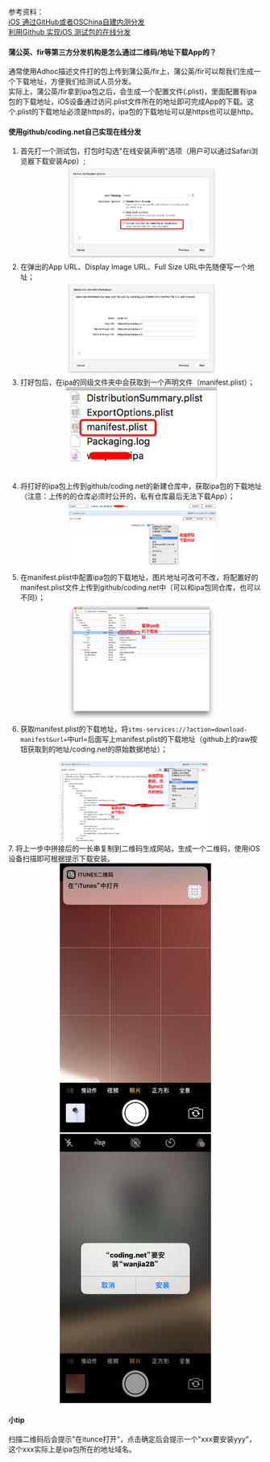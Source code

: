 参考资料：  
[iOS 通过GitHub或者OSChina自建内测分发](https://blog.csdn.net/a411360945/article/details/80026546)  
[利用Github 实现iOS 测试包的在线分发](https://www.jianshu.com/p/b885f14b00e2)  

#### 蒲公英、fir等第三方分发机构是怎么通过二维码/地址下载App的？   
通常使用Adhoc描述文件打的包上传到蒲公英/fir上，蒲公英/fir可以帮我们生成一个下载地址，方便我们给测试人员分发。  
实际上，蒲公英/fir拿到ipa包之后，会生成一个配置文件(.plist)，里面配置有ipa包的下载地址，iOS设备通过访问.plist文件所在的地址即可完成App的下载。这个.plist的下载地址必须是https的，ipa包的下载地址可以是https也可以是http。    

#### 使用github/coding.net自己实现在线分发

1. 首先打一个测试包，打包时勾选"在线安装声明"选项（用户可以通过Safari浏览器下载安装App）;  
	<div align="center">
	<img src="https://raw.githubusercontent.com/KiuShuo/imageSource/master/%E6%B5%8B%E8%AF%95%E5%8C%85%E5%88%86%E5%8F%91/%E6%B5%8B%E8%AF%95%E5%88%86%E5%8F%9100.png" width=300> 
	</div>
2. 在弹出的App URL、Display Image URL、Full Size URL中先随便写一个地址；  
	<div align="center">
	<img src="https://raw.githubusercontent.com/KiuShuo/imageSource/master/%E6%B5%8B%E8%AF%95%E5%8C%85%E5%88%86%E5%8F%91/%E6%B5%8B%E8%AF%95%E5%88%86%E5%8F%9101.png" width=300> 
	</div>
3. 打好包后，在ipa的同级文件夹中会获取到一个声明文件（manifest.plist）；  
	<div align="center">
	<img src="https://raw.githubusercontent.com/KiuShuo/imageSource/master/%E6%B5%8B%E8%AF%95%E5%8C%85%E5%88%86%E5%8F%91/%E6%B5%8B%E8%AF%95%E5%88%86%E5%8F%9102.png" width=300> 
	</div>
4. 将打好的ipa包上传到github/coding.net的新建仓库中，获取ipa包的下载地址（注意：上传的的仓库必须时公开的，私有仓库最后无法下载App）；  
	<div align="center">
	<img src="https://raw.githubusercontent.com/KiuShuo/imageSource/master/%E6%B5%8B%E8%AF%95%E5%8C%85%E5%88%86%E5%8F%91/ipa%E5%8C%85%E4%B8%8B%E8%BD%BD%E5%9C%B0%E5%9D%80.png" width=300>  
	</div>
5. 在manifest.plist中配置ipa包的下载地址，图片地址可改可不改，将配置好的manifest.plist文件上传到github/coding.net中（可以和ipa包同仓库，也可以不同）；  
	<div align="center">
	<img src="https://raw.githubusercontent.com/KiuShuo/imageSource/master/%E6%B5%8B%E8%AF%95%E5%8C%85%E5%88%86%E5%8F%91/%E9%85%8D%E7%BD%AEplist%E6%96%87%E4%BB%B6.png" width=300>  
	</div>
6. 获取manifest.plist的下载地址，将`itms-services://?action=download-manifest&url=`中url=后面写上manifest.plist的下载地址（github上的raw按钮获取到的地址/coding.net的原始数据地址）；   
 <div align="center">  
	<img src="https://raw.githubusercontent.com/KiuShuo/imageSource/master/%E6%B5%8B%E8%AF%95%E5%8C%85%E5%88%86%E5%8F%91/%E9%85%8D%E7%BD%AE%E5%B9%B6%E8%8E%B7%E5%8F%96list%E6%96%87%E4%BB%B6.png" width=300>   
	</div>
7. 将上一步中拼接后的一长串复制到二维码生成网站，生成一个二维码，使用iOS设备扫描即可根据提示下载安装。  
<div align="center">
	<img src="https://raw.githubusercontent.com/KiuShuo/imageSource/master/%E6%B5%8B%E8%AF%95%E5%8C%85%E5%88%86%E5%8F%91/%E6%89%AB%E6%8F%8F%E4%BA%8C%E7%BB%B4%E7%A0%81.jpeg" width=300>
	<img src="https://raw.githubusercontent.com/KiuShuo/imageSource/master/%E6%B5%8B%E8%AF%95%E5%8C%85%E5%88%86%E5%8F%91/%E5%AE%89%E8%A3%85%E5%BA%94%E7%94%A8.jpeg" width=300>
</div>  

#### 小tip  
扫描二维码后会提示"在itunce打开"，点击确定后会提示一个"xxx要安装yyy"，这个xxx实际上是ipa包所在的地址域名。  
